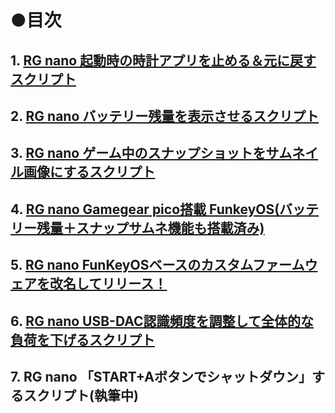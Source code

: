 # ●目次  

## 1.  [RG nano 起動時の時計アプリを止める＆元に戻すスクリプト](https://github.com/game-de-it/RGnano/blob/main/clocks.md)
## 2.  [RG nano バッテリー残量を表示させるスクリプト](https://github.com/game-de-it/RGnano/blob/main/battery.md)
## 3.  [RG nano ゲーム中のスナップショットをサムネイル画像にするスクリプト](https://github.com/game-de-it/RGnano/blob/main/snapshot.md)  
## 4.  [RG nano Gamegear pico搭載 FunkeyOS(バッテリー残量＋スナップサムネ機能も搭載済み)](https://github.com/game-de-it/FunKey-2.3.0_GameGearPicoVer) 
## 5.  [RG nano FunKeyOSベースのカスタムファームウェアを改名してリリース！](https://github.com/game-de-it/FunKeyOS-game_de_it)
## 6.  [RG nano USB-DAC認識頻度を調整して全体的な負荷を下げるスクリプト](https://github.com/game-de-it/RGnano/blob/main/usb-dac_recognition.md)
## 7.  RG nano 「START+Aボタンでシャットダウン」するスクリプト(執筆中)
